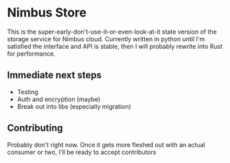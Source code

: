 # Nimbus Store

This is the super-early-don't-use-it-or-even-look-at-it state version of the storage service for Nimbus cloud. Currently written in python until I'm satisfied the interface and API is stable, then I will probably rewrite into Rust for performance.

## Immediate next steps
- Testing
- Auth and encryption (maybe)
- Break out into libs (especially migration)

## Contributing

Probably don't right now. Once it gets more fleshed out with an actual consumer or two, I'll be ready to accept contributors
